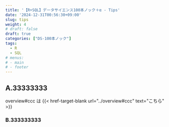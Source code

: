 ```yaml
---
title: '【R+SQL】データサイエンス100本ノック＋α - Tips'
date: '2024-12-31T00:56:30+09:00'
slug: tips
weight: 4
# draft: false
draft: true
categories: ["DS-100本ノック"]
tags: 
  - R
  - SQL
# menus:
# - main
# - footer
---
```


## A.33333333

overview#ccc は {{< href-target-blank url="../overview#ccc" text="こちら" >}}

### B.333333333

